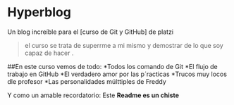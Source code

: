 # Hyperblog
Un blog increíble para el [curso de Git y GitHub] de platzi
>el curso se trata de superrme a mi mismo y demostrar de lo que soy capaz de hacer .

##En este curso vemos de todo:
*Todos los comando de Git
*El flujo de trabajo en GitHub
*El verdadero amor por las p´racticas
*Trucos muy locos dle profesor
*Las personalidades múlttiples de Freddy

Y como un amable recordatorio: Este **Readme es un chiste**